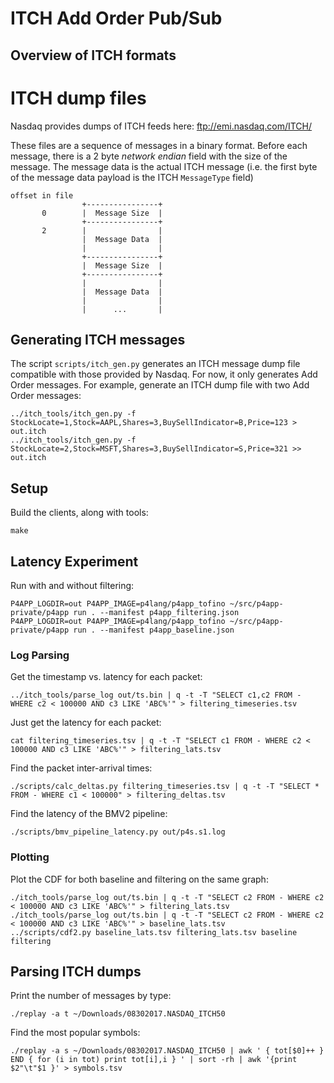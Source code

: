 # ITCH Add Order Pub/Sub

## Overview of ITCH formats

# ITCH dump files

Nasdaq provides dumps of ITCH feeds here:
ftp://emi.nasdaq.com/ITCH/

These files are a sequence of messages in a binary format. Before each message,
there is a 2 byte *network endian* field with the size of the message. The
message data is the actual ITCH message (i.e. the first byte of the message
data payload is the ITCH `MessageType` field)

    
    offset in file
                    +----------------+
           0        |  Message Size  |
                    +----------------+
           2        |                |
                    |  Message Data  |
                    |                |
                    +----------------+
                    |  Message Size  |
                    +----------------+
                    |                |
                    |  Message Data  |
                    |                |
                    |      ...       |


## Generating ITCH messages

The script `scripts/itch_gen.py` generates an ITCH message dump file compatible
with those provided by Nasdaq. For now, it only generates Add Order messages.
For example, generate an ITCH dump file with two Add Order messages:

    ../itch_tools/itch_gen.py -f StockLocate=1,Stock=AAPL,Shares=3,BuySellIndicator=B,Price=123 > out.itch
    ../itch_tools/itch_gen.py -f StockLocate=2,Stock=MSFT,Shares=3,BuySellIndicator=S,Price=321 >> out.itch

## Setup

Build the clients, along with tools:

    make


## Latency Experiment

Run with and without filtering:

    P4APP_LOGDIR=out P4APP_IMAGE=p4lang/p4app_tofino ~/src/p4app-private/p4app run . --manifest p4app_filtering.json
    P4APP_LOGDIR=out P4APP_IMAGE=p4lang/p4app_tofino ~/src/p4app-private/p4app run . --manifest p4app_baseline.json


### Log Parsing

Get the timestamp vs. latency for each packet:

    ../itch_tools/parse_log out/ts.bin | q -t -T "SELECT c1,c2 FROM - WHERE c2 < 100000 AND c3 LIKE 'ABC%'" > filtering_timeseries.tsv

Just get the latency for each packet:

    cat filtering_timeseries.tsv | q -t -T "SELECT c1 FROM - WHERE c2 < 100000 AND c3 LIKE 'ABC%'" > filtering_lats.tsv

Find the packet inter-arrival times:

    ./scripts/calc_deltas.py filtering_timeseries.tsv | q -t -T "SELECT * FROM - WHERE c1 < 100000" > filtering_deltas.tsv

Find the latency of the BMV2 pipeline:

    ./scripts/bmv_pipeline_latency.py out/p4s.s1.log


### Plotting

Plot the CDF for both baseline and filtering on the same graph:

    ./itch_tools/parse_log out/ts.bin | q -t -T "SELECT c2 FROM - WHERE c2 < 100000 AND c3 LIKE 'ABC%'" > filtering_lats.tsv
    ./itch_tools/parse_log out/ts.bin | q -t -T "SELECT c2 FROM - WHERE c2 < 100000 AND c3 LIKE 'ABC%'" > baseline_lats.tsv
    ../scripts/cdf2.py baseline_lats.tsv filtering_lats.tsv baseline filtering

## Parsing ITCH dumps

Print the number of messages by type:

    ./replay -a t ~/Downloads/08302017.NASDAQ_ITCH50

Find the most popular symbols:

    ./replay -a s ~/Downloads/08302017.NASDAQ_ITCH50 | awk ' { tot[$0]++ } END { for (i in tot) print tot[i],i } ' | sort -rh | awk '{print $2"\t"$1 }' > symbols.tsv
